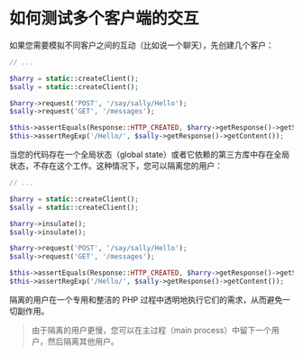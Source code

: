 # 如何测试多个客户端的交互



如果您需要模拟不同客户之间的互动（比如说一个聊天），先创建几个客户：

```PHP
// ...

$harry = static::createClient();
$sally = static::createClient();

$harry->request('POST', '/say/sally/Hello');
$sally->request('GET', '/messages');

$this->assertEquals(Response::HTTP_CREATED, $harry->getResponse()->getStatusCode());
$this->assertRegExp('/Hello/', $sally->getResponse()->getContent());
```

当您的代码存在一个全局状态（global state）或者它依赖的第三方库中存在全局状态，不存在这个工作。这种情况下，您可以隔离您的用户：

```PHP
// ...

$harry = static::createClient();
$sally = static::createClient();

$harry->insulate();
$sally->insulate();

$harry->request('POST', '/say/sally/Hello');
$sally->request('GET', '/messages');

$this->assertEquals(Response::HTTP_CREATED, $harry->getResponse()->getStatusCode());
$this->assertRegExp('/Hello/', $sally->getResponse()->getContent());
```

隔离的用户在一个专用和整洁的 PHP 过程中透明地执行它们的需求，从而避免一切副作用。

> 由于隔离的用户更慢，您可以在主过程（main process）中留下一个用户，然后隔离其他用户。
